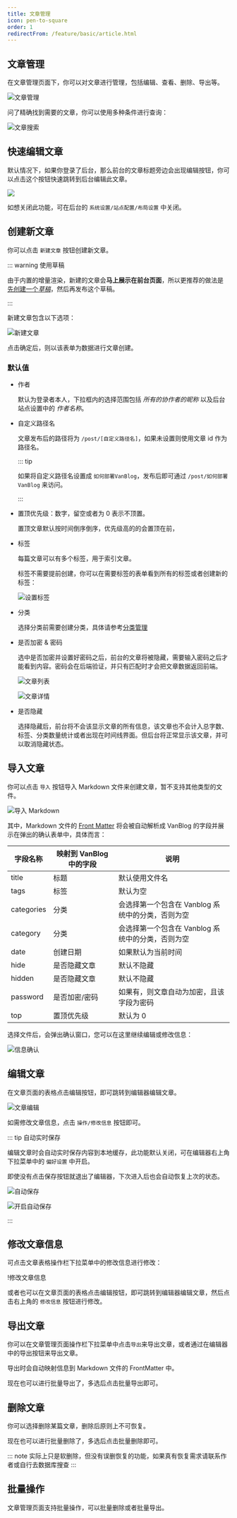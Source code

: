 ```yaml
---
title: 文章管理
icon: pen-to-square
order: 1
redirectFrom: /feature/basic/article.html
---
```


## 文章管理

在文章管理页面下，你可以对文章进行管理，包括编辑、查看、删除、导出等。

![文章管理](https://pic.mereith.com/img/fa30658aba8173cda4be40a3df34008a.clipboard-2022-08-30.png)

问了精确找到需要的文章，你可以使用多种条件进行查询：

![文章搜索](https://pic.mereith.com/img/acc7dd7093ac0110cdffdb5d11e226df.clipboard-2022-08-15.png)

<!-- more -->

## 快速编辑文章
默认情况下，如果你登录了后台，那么前台的文章标题旁边会出现编辑按钮，你可以点击这个按钮快速跳转到后台编辑此文章。

![](https://pic.mereith.com/img/a6438e873dcbd601d23bdbf1a7fad74f.clipboard-2023-05-06.webp)

如想关闭此功能，可在后台的 `系统设置/站点配置/布局设置` 中关闭。

## 创建新文章

你可以点击 `新建文章` 按钮创建新文章。

::: warning 使用草稿

由于内置的增量渲染，新建的文章会**马上展示在前台页面**，所以更推荐的做法是 [先创建一个*草稿*](./draft.md#创建草稿)，然后再发布这个草稿。

:::

新建文章包含以下选项：

![新建文章](https://pic.mereith.com/img/c10e25ee028e3a7cd5306940ca146e80.clipboard-2023-02-27.png)

点击确定后，则以该表单为数据进行文章创建。

### 默认值

- 作者

  默认为登录者本人，下拉框内的选择范围包括 _所有的协作者的昵称_ 以及后台站点设置中的 _作者名称_。

- 自定义路径名

  文章发布后的路径将为 `/post/[自定义路径名]`，如果未设置则使用文章 id 作为路径名。

  ::: tip

  如果将自定义路径名设置成 `如何部署VanBlog`，发布后即可通过 `/post/如何部署VanBlog` 来访问。

  :::

- 置顶优先级：数字，留空或者为 0 表示不顶置。

  置顶文章默认按时间倒序倒序，优先级高的的会置顶在前，

- 标签

  每篇文章可以有多个标签，用于索引文章。

  标签不需要提前创建，你可以在需要标签的表单看到所有的标签或者创建新的标签：

  ![设置标签](https://pic.mereith.com/img/f96db83327831a83b5eb7b010be0f431.clipboard-2022-08-15.png)

- 分类

  选择分类前需要创建分类，具体请参考[分类管理](./tag.md#分类管理)

- 是否加密 & 密码

  选中是否加密并设置好密码之后，前台的文章将被隐藏，需要输入密码之后才能看到内容。密码会在后端验证，并只有匹配时才会把文章数据返回前端。

  ![文章列表](https://pic.mereith.com/img/a694826dd1a45976cc652087640c41c1.clipboard-2022-08-16.png)

  ![文章详情](https://pic.mereith.com/img/fad60a38e0d6819bfe6089108fe4142a.clipboard-2022-08-16.png)

- 是否隐藏

  选择隐藏后，前台将不会该显示文章的所有信息，该文章也不会计入总字数、标签、分类数量统计或者出现在时间线界面。但后台将正常显示该文章，并可以取消隐藏状态。

## 导入文章

你可以点击 `导入` 按钮导入 Markdown 文件来创建文章，暂不支持其他类型的文件。

![导入 Markdown](https://pic.mereith.com/img/537490f086ff26ab0b339bd68f7f9016.clipboard-2022-08-29.png)

其中，Markdown 文件的 [Front Matter](https://hexo.bootcss.com/docs/front-matter.html) 将会被自动解析成 VanBlog 的字段并展示在弹出的确认表单中，具体而言：

| 字段名称   | 映射到 VanBlog 中的字段 | 说明                                              |
| ---------- | ----------------------- | ------------------------------------------------- |
| title      | 标题                    | 默认使用文件名                                    |
| tags       | 标签                    | 默认为空                                          |
| categories | 分类                    | 会选择第一个包含在 Vanblog 系统中的分类，否则为空 |
| category   | 分类                    | 会选择第一个包含在 Vanblog 系统中的分类，否则为空 |
| date       | 创建日期                | 如果默认为当前时间                                |
| hide       | 是否隐藏文章            | 默认不隐藏                                        |
| hidden     | 是否隐藏文章            | 默认不隐藏                                        |
| password   | 是否加密/密码           | 如果有，则文章自动为加密，且该字段为密码          |
| top        | 置顶优先级              | 默认为 0                                          |

选择文件后，会弹出确认窗口，您可以在这里继续编辑或修改信息：

![信息确认](https://pic.mereith.com/img/1f0d74ef0ac87dd8f4b6e3e65b84bf84.clipboard-2022-08-29.png)

## 编辑文章

在文章页面的表格点击编辑按钮，即可跳转到编辑器编辑文章。

![文章编辑](https://pic.mereith.com/img/577da489715c94c183247ba63887aac5.clipboard-2022-08-30.png)

如需修改文章信息，点击 `操作/修改信息` 按钮即可。

::: tip 自动实时保存

编辑文章时会自动实时保存内容到本地缓存，此功能默认关闭，可在编辑器右上角下拉菜单中的 `偏好设置` 中开启。  

即使没有点击保存按钮就退出了编辑器，下次进入后也会自动恢复上次的状态。

![自动保存](https://pic.mereith.com/img/85fa1dc72226c92b7b176cc40690999d.clipboard-2022-08-31.png)

![开启自动保存](https://pic.mereith.com/img/83e5a9815d0538447ef2fa97fe9c875d.clipboard-2023-06-27.webp)

:::

## 修改文章信息

可点击文章表格操作栏下拉菜单中的修改信息进行修改：

!修改文章信息[](https://pic.mereith.com/img/fc6d04c1ab31ab97a53c96d11be87515.clipboard-2022-08-30.png)

或者也可以在文章页面的表格点击编辑按钮，即可跳转到编辑器编辑文章，然后点击右上角的 `修改信息` 按钮进行修改。

## 导出文章

你可以在文章管理页面操作栏下拉菜单中点击`导出`来导出文章，或者通过在编辑器中的导出按钮来导出文章。

导出时会自动映射信息到 Markdown 文件的 FrontMatter 中。

现在也可以进行批量导出了，多选后点击批量导出即可。


## 删除文章

你可以选择删除某篇文章，删除后原则上不可恢复。

现在也可以进行批量删除了，多选后点击批量删除即可。


::: note 实际上只是软删除，但没有误删恢复的功能，如果真有恢复需求请联系作者或自行去数据库搜查
:::


## 批量操作

文章管理页面支持批量操作，可以批量删除或者批量导出。
